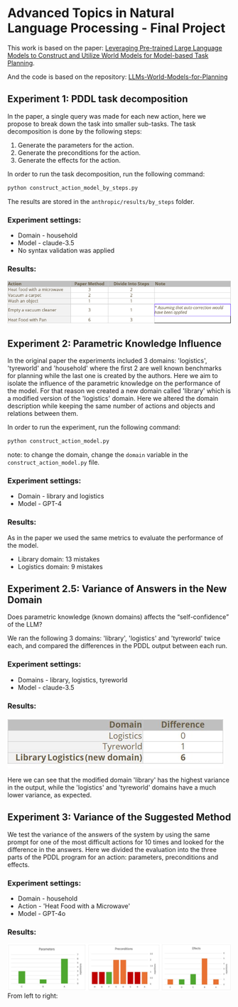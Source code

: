 # Advanced Topics in Natural Language Processing - Final Project

This work is based on the paper: [Leveraging Pre-trained Large Language Models to Construct and Utilize World Models for Model-based Task Planning](https://guansuns.github.io/pages/llm-dm).

And the code is based on the repository: [LLMs-World-Models-for-Planning](https://github.com/GuanSuns/LLMs-World-Models-for-Planning)


## Experiment 1: PDDL task decomposition
In the paper, a single query was made for each new action, here we propose to break down the task into smaller sub-tasks. The task decomposition is done by the following steps:
1. Generate the parameters for the action.
2. Generate the preconditions for the action.
3. Generate the effects for the action.

In order to run the task decomposition, run the following command:
```bash
python construct_action_model_by_steps.py
```
The results are stored in the `anthropic/results/by_steps` folder.

### Experiment settings:
* Domain - household
* Model - claude-3.5
* No syntax validation was applied
### Results:
![](images/brake%20into%20steps%20results.png)

## Experiment 2: Parametric Knowledge Influence
In the original paper the experiments included 3 domains: 'logistics', 'tyreworld' and 'household' where the first 2 are well known benchmarks for planning while the last one is created by the authors.
Here we aim to isolate the influence of the parametric knowledge on the performance of the model. For that reason we created a new domain called 'library' which is a modified version of the 'logistics' domain. Here we altered the domain description while keeping the same number of actions and objects and relations between them.

In order to run the experiment, run the following command:
```bash
python construct_action_model.py
```
note: to change the domain, change the `domain` variable in the `construct_action_model.py` file.

### Experiment settings:
* Domain - library and logistics
* Model - GPT-4

### Results:
As in the paper we used the same metrics to evaluate the performance of the model.
* Library domain: 13 mistakes
* Logistics domain: 9 mistakes

## Experiment 2.5: Variance of Answers in the New Domain
Does parametric knowledge (known domains) affects the “self-confidence” of the LLM?

We ran the following 3 domains: 'library', 'logistics' and 'tyreworld' twice each, and compared the differences in the PDDL output between each run.

### Experiment settings:
* Domains - library, logistics, tyreworld
* Model - claude-3.5

### Results:
![](images/new-domain%20variance.jpeg)

Here we can see that the modified domain 'library' has the highest variance in the output, while the 'logistics' and 'tyreworld' domains have a much lower variance, as expected.

## Experiment 3: Variance of the Suggested Method
We test the variance of the answers of the system by using the same prompt for one of the most difficult actions for 10 times and looked for the difference in the answers.
Here we divided the evaluation into the three parts of the PDDL program for an action: parameters, preconditions and effects.

### Experiment settings:
* Domain - household
* Action - 'Heat Food with a Microwave'
* Model - GPT-4o

### Results:
![](images/exp3.jpeg)
From left to right: 



